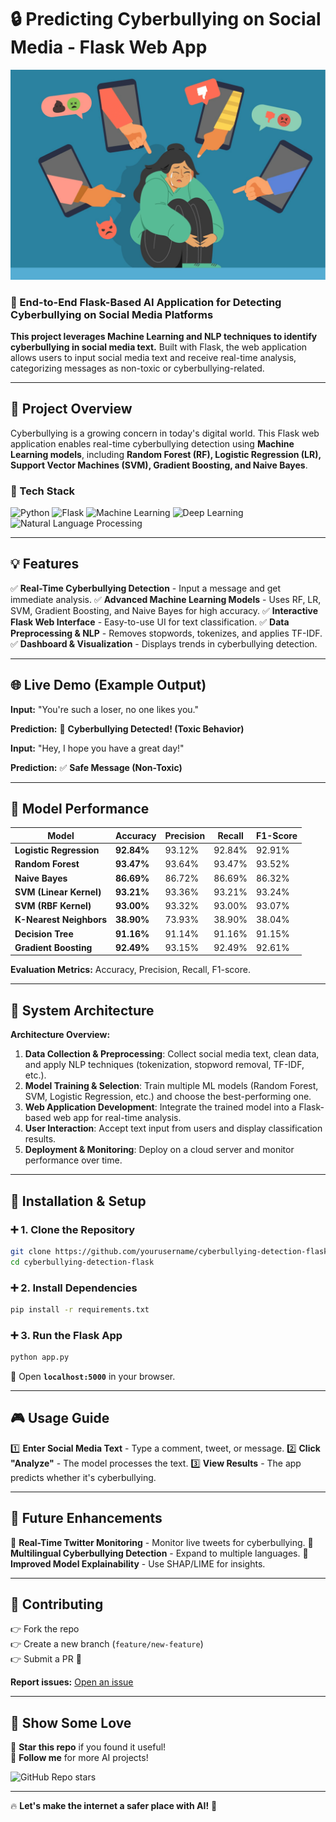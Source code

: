 # 🔒 Predicting Cyberbullying on Social Media - Flask Web App

![Cyberbullying Detection](https://github.com/chandu080201/Predicting_Cyberbullying_Infosys_Internship_Oct24/blob/main/WhatsApp%20Image%202025-03-22%20at%2022.15.30.gif)

### 🚀 End-to-End Flask-Based AI Application for Detecting Cyberbullying on Social Media Platforms

**This project leverages Machine Learning and NLP techniques to identify cyberbullying in social media text.** Built with Flask, the web application allows users to input social media text and receive real-time analysis, categorizing messages as non-toxic or cyberbullying-related.

---

## 📌 Project Overview

Cyberbullying is a growing concern in today's digital world. This Flask web application enables real-time cyberbullying detection using **Machine Learning models**, including **Random Forest (RF), Logistic Regression (LR), Support Vector Machines (SVM), Gradient Boosting, and Naive Bayes**.

### 🔧 Tech Stack

![Python](https://img.shields.io/badge/Python-3.10-blue?style=for-the-badge&logo=python)
![Flask](https://img.shields.io/badge/Flask-%E2%9C%94-black?style=for-the-badge&logo=flask)
![Machine Learning](https://img.shields.io/badge/Machine_Learning-%E2%9C%94-purple?style=for-the-badge)
![Deep Learning](https://img.shields.io/badge/Deep_Learning-%E2%9C%94-red?style=for-the-badge)
![Natural Language Processing](https://img.shields.io/badge/NLP-%E2%9C%94-green?style=for-the-badge)

---

## 💡 Features

✅ **Real-Time Cyberbullying Detection** - Input a message and get immediate analysis.
✅ **Advanced Machine Learning Models** - Uses RF, LR, SVM, Gradient Boosting, and Naive Bayes for high accuracy.
✅ **Interactive Flask Web Interface** - Easy-to-use UI for text classification.
✅ **Data Preprocessing & NLP** - Removes stopwords, tokenizes, and applies TF-IDF.
✅ **Dashboard & Visualization** - Displays trends in cyberbullying detection.

---

## 🌐 Live Demo (Example Output)

**Input:** "You're such a loser, no one likes you."

**Prediction:** 🚨 **Cyberbullying Detected! (Toxic Behavior)**

**Input:** "Hey, I hope you have a great day!"

**Prediction:** ✅ **Safe Message (Non-Toxic)**

---

## 🌟 Model Performance

| Model                  | Accuracy  | Precision | Recall  | F1-Score |
|------------------------|----------|-----------|---------|----------|
| **Logistic Regression** | **92.84%** | 93.12%    | 92.84%  | 92.91%   |
| **Random Forest**      | **93.47%** | 93.64%    | 93.47%  | 93.52%   |
| **Naive Bayes**        | **86.69%** | 86.72%    | 86.69%  | 86.32%   |
| **SVM (Linear Kernel)** | **93.21%** | 93.36%    | 93.21%  | 93.24%   |
| **SVM (RBF Kernel)**    | **93.00%** | 93.32%    | 93.00%  | 93.07%   |
| **K-Nearest Neighbors** | **38.90%** | 73.93%    | 38.90%  | 38.04%   |
| **Decision Tree**      | **91.16%** | 91.14%    | 91.16%  | 91.15%   |
| **Gradient Boosting**  | **92.49%** | 93.15%    | 92.49%  | 92.61%   |

**Evaluation Metrics:** Accuracy, Precision, Recall, F1-score.

---

## 🎨 System Architecture

**Architecture Overview:**
1. **Data Collection & Preprocessing**: Collect social media text, clean data, and apply NLP techniques (tokenization, stopword removal, TF-IDF, etc.).
2. **Model Training & Selection**: Train multiple ML models (Random Forest, SVM, Logistic Regression, etc.) and choose the best-performing one.
3. **Web Application Development**: Integrate the trained model into a Flask-based web app for real-time analysis.
4. **User Interaction**: Accept text input from users and display classification results.
5. **Deployment & Monitoring**: Deploy on a cloud server and monitor performance over time.

---

## 🔄 Installation & Setup

### ➕ 1. Clone the Repository
```bash
git clone https://github.com/yourusername/cyberbullying-detection-flask.git
cd cyberbullying-detection-flask
```

### ➕ 2. Install Dependencies
```bash
pip install -r requirements.txt
```

### ➕ 3. Run the Flask App
```bash
python app.py
```

📍 Open **`localhost:5000`** in your browser.

---

## 🎮 Usage Guide

1️⃣ **Enter Social Media Text** - Type a comment, tweet, or message.
2️⃣ **Click "Analyze"** - The model processes the text.
3️⃣ **View Results** - The app predicts whether it's cyberbullying.

---

## 🌌 Future Enhancements

🚀 **Real-Time Twitter Monitoring** - Monitor live tweets for cyberbullying.
🚀 **Multilingual Cyberbullying Detection** - Expand to multiple languages.
🚀 **Improved Model Explainability** - Use SHAP/LIME for insights.

---

## 💪 Contributing

👉 Fork the repo  
👉 Create a new branch (`feature/new-feature`)  
👉 Submit a PR 🎉  

**Report issues:** [Open an issue](https://github.com/yourusername/cyberbullying-detection-flask/issues)

---

## 🎉 Show Some Love

🌟 **Star this repo** if you found it useful!  
💬 **Follow me** for more AI projects!  

![GitHub Repo stars](https://img.shields.io/github/stars/yourusername/cyberbullying-detection-flask?style=social)  

---

🔥 **Let's make the internet a safer place with AI!** 🚀






